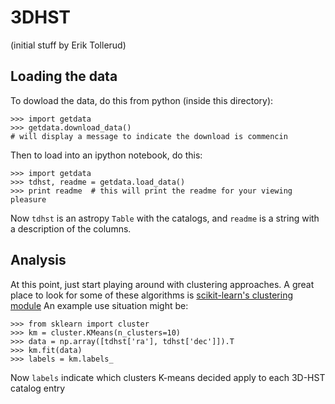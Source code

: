 3DHST
=====

(initial stuff by Erik Tollerud)

Loading the data
----------------

To dowload the data, do this from python (inside this directory):

	>>> import getdata
	>>> getdata.download_data()  
	# will display a message to indicate the download is commencin

Then to load into an ipython notebook, do this:

	>>> import getdata
	>>> tdhst, readme = getdata.load_data()
	>>> print readme  # this will print the readme for your viewing pleasure

Now `tdhst` is an astropy `Table` with the catalogs, and `readme` is a string 
with a description of the columns.

Analysis
--------

At this point, just start playing around with clustering approaches.  A 
great place to look for some of these algorithms is 
[scikit-learn's clustering module](http://scikit-learn.org/stable/modules/clustering.html) 
An example use situation might be:

    >>> from sklearn import cluster
	>>> km = cluster.KMeans(n_clusters=10)
	>>> data = np.array([tdhst['ra'], tdhst['dec']]).T
	>>> km.fit(data)
	>>> labels = km.labels_

Now `labels` indicate which clusters K-means decided apply to each 3D-HST catalog entry
